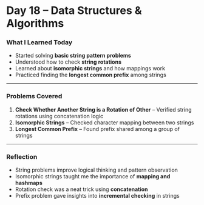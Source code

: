 # Day 18 – Data Structures & Algorithms  

###  What I Learned Today  
- Started solving **basic string pattern problems**  
- Understood how to check **string rotations**  
- Learned about **isomorphic strings** and how mappings work  
- Practiced finding the **longest common prefix** among strings  

---

###  Problems Covered  
1. **Check Whether Another String is a Rotation of Other** – Verified string rotations using concatenation logic  
2. **Isomorphic Strings** – Checked character mapping between two strings  
3. **Longest Common Prefix** – Found prefix shared among a group of strings  

---

###  Reflection  
- String problems improve logical thinking and pattern observation  
- Isomorphic strings taught me the importance of **mapping and hashmaps**  
- Rotation check was a neat trick using **concatenation**  
- Prefix problem gave insights into **incremental checking** in strings  

